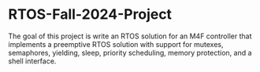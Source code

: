 # RTOS-Fall-2024-Project
 The goal of this project is write an RTOS solution for an M4F controller that implements a preemptive  RTOS solution with support for mutexes, semaphores, yielding, sleep, priority scheduling, memory  protection, and a shell interface.  
